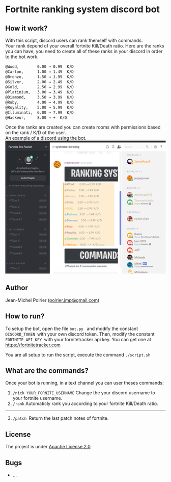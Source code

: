 # Fortnite ranking system discord bot

## How it work?

With this script, discord users can rank themself with commands.  
Your rank depend of your overall fortnite Kill/Death ratio.
Here are the ranks you can have, you need to create all of these ranks in your discord in order to the bot work.
```
@Wood,        0.00 → 0.99  K/D  
@Carton,      1.00 → 1.49  K/D  
@Bronze,      1.50 → 1.99  K/D  
@Silver,      2.00 → 2.49  K/D  
@Gold,        2.50 → 2.99  K/D  
@Platinium,   3.00 → 3.49  K/D  
@Diamond,     3.50 → 3.99  K/D  
@Ruby,        4.00 → 4.99  K/D  
@Royality,    5.00 → 5.99  K/D  
@Illuminati,  6.00 → 7.99  K/D  
@Hackeur,     8.00 → +  K/D  
```

Once the ranks are created you can create rooms with permissions based on the rank / K/D of the user.  
An example of a discord using the bot.  
![alt text](discordEx.png "Discord example")


## Author

Jean-Michel Poirier (poirier.jmp@gmail.com)   

## How to run?

To setup the bot, open the file ```bot.py ``` and modify the constant ```DISCORD_TOKEN ```with your own discord token. 
Then, modify the constant ```FORTNITE_API_KEY ```with your fornitetracker api key. You can get one at https://fortnitetracker.com  

You are all setup to run the script, execute the command ```./script.sh ```  

## What are the commands?

Once your bot is running, in a text channel you can user theses commands:  

1) ``` /nick YOUR_FORNITE_USERNAME ``` Change the your discord username to your fortnite username.  
2) ``` /rank ``` Automaticly rank you according to your fortnite Kill/Death ratio.   

---

3) ```/patch ```Return the last patch notes of fortnite.  

## License

The project is under [Apache License 2.0](https://www.apache.org/licenses/LICENSE-2.0).  

## Bugs
- ... 